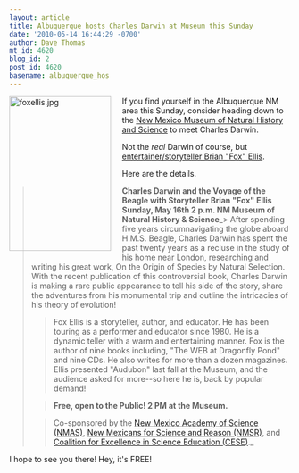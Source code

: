 ```yaml
---
layout: article
title: Albuquerque hosts Charles Darwin at Museum this Sunday
date: '2010-05-14 16:44:29 -0700'
author: Dave Thomas
mt_id: 4620
blog_id: 2
post_id: 4620
basename: albuquerque_hos
---
```

<img src="http://pandasthumb.org/archives/2010/05/14/foxellis.jpg" alt="foxellis.jpg" width="182" height="277" style="float: left; margin: 0 20px 20px 0;" class="mt-image-left" />

If you find yourself in the Albuquerque NM area this Sunday, consider heading down to the [New Mexico Museum of Natural History and Science](http://www.nmnaturalhistory.org/calendar.html#0516) to meet Charles Darwin.

Not the _real_ Darwin of course, but [entertainer/storyteller Brian "Fox" Ellis](http://www.foxtalesint.com/). 

Here are the details.


> **Charles Darwin and the Voyage of the Beagle
> with Storyteller Brian "Fox" Ellis
> Sunday, May 16th 2 p.m.
> NM Museum of Natural History & Science**_> After spending five years circumnavigating the globe aboard H.M.S. Beagle, Charles Darwin has spent the past twenty years as a recluse in the study of his home near London, researching and writing his great work, On the Origin of Species by Natural Selection. With the recent publication of this controversial book, Charles Darwin is making a rare public appearance to tell his side of the story, share the adventures from his monumental trip and outline the intricacies of his theory of evolution!
> > 
> > Fox Ellis is a storyteller, author, and educator. He has been touring as a performer and educator since 1980. He is a dynamic teller with a warm and entertaining manner. Fox is the author of nine books including, "The WEB at Dragonfly Pond" and nine CDs. He also writes for more than a dozen magazines. Ellis presented "Audubon" last fall at the Museum, and the audience asked for more--so here he is, back by popular demand!
> 
> 
> > **Free, open to the Public! 2 PM at the Museum.**
> 
> 
> > Co-sponsored by the [ New Mexico Academy of Science (NMAS)](http://www.nmas.org), [New Mexicans for Science and Reason (NMSR)](http://www.nmsr.org/), and [Coalition for Excellence in Science Education (CESE)](http://www.cesame-nm.org/)._

I hope to see you there!  Hey, it's FREE!
